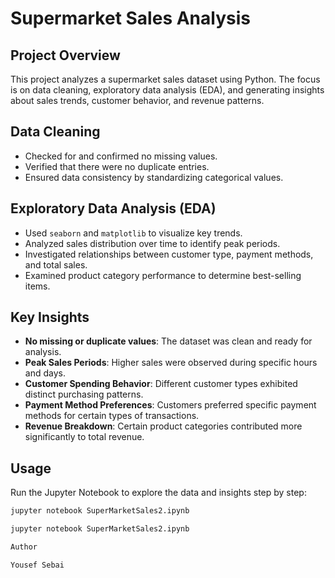 # Supermarket Sales Analysis

## Project Overview
This project analyzes a supermarket sales dataset using Python. The focus is on data cleaning, exploratory data analysis (EDA), and generating insights about sales trends, customer behavior, and revenue patterns.

## Data Cleaning
- Checked for and confirmed no missing values.
- Verified that there were no duplicate entries.
- Ensured data consistency by standardizing categorical values.

## Exploratory Data Analysis (EDA)
- Used `seaborn` and `matplotlib` to visualize key trends.
- Analyzed sales distribution over time to identify peak periods.
- Investigated relationships between customer type, payment methods, and total sales.
- Examined product category performance to determine best-selling items.

## Key Insights
- **No missing or duplicate values**: The dataset was clean and ready for analysis.
- **Peak Sales Periods**: Higher sales were observed during specific hours and days.
- **Customer Spending Behavior**: Different customer types exhibited distinct purchasing patterns.
- **Payment Method Preferences**: Customers preferred specific payment methods for certain types of transactions.
- **Revenue Breakdown**: Certain product categories contributed more significantly to total revenue.

## Usage
Run the Jupyter Notebook to explore the data and insights step by step:
```bash
jupyter notebook SuperMarketSales2.ipynb

jupyter notebook SuperMarketSales2.ipynb

Author

Yousef Sebai

